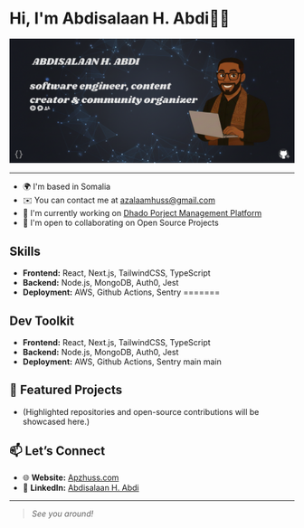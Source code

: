# Hi, I'm Abdisalaan H. Abdi👋🏾

![banner that says APZHUSS - software engineer, content creator and community organizer alongside a cartoon illustration of APZ.](https://github.com/ApzHuss/ApzHuss/blob/main/Assets/cover.png?raw=true)

---

* 🌍  I'm based in Somalia
* ✉️  You can contact me at [azalaamhuss@gmail.com](mailto:azalaamhuss@gmail.com)
* 🚀  I'm currently working on [Dhado Porject Management Platform](http://404)
* 🤝  I'm open to collaborating on Open Source Projects

## Skills

* **Frontend:** React, Next.js, TailwindCSS, TypeScript
* **Backend:** Node.js, MongoDB, Auth0, Jest
* **Deployment:** AWS, Github Actions, Sentry
=======
## Dev Toolkit
- **Frontend:** React, Next.js, TailwindCSS, TypeScript
- **Backend:** Node.js, MongoDB, Auth0, Jest
- **Deployment:** AWS, Github Actions, Sentry
main
main

## 🚀 Featured Projects

* (Highlighted repositories and open-source contributions will be showcased here.)

## 📫 Let’s Connect

* 🌐 **Website:** [Apzhuss.com](https://404/)
* 💼 **LinkedIn:** [Abdisalaan H. Abdi](https://www.linkedin.com/in/abdisalaan-hussein-abdi-34057436b/)

---

> *See you around!*


